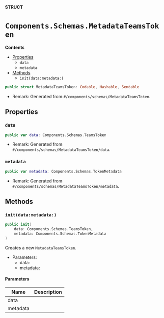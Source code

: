 **STRUCT**

# `Components.Schemas.MetadataTeamsToken`

**Contents**

- [Properties](#properties)
  - `data`
  - `metadata`
- [Methods](#methods)
  - `init(data:metadata:)`

```swift
public struct MetadataTeamsToken: Codable, Hashable, Sendable
```

- Remark: Generated from `#/components/schemas/MetadataTeamsToken`.

## Properties
### `data`

```swift
public var data: Components.Schemas.TeamsToken
```

- Remark: Generated from `#/components/schemas/MetadataTeamsToken/data`.

### `metadata`

```swift
public var metadata: Components.Schemas.TokenMetadata
```

- Remark: Generated from `#/components/schemas/MetadataTeamsToken/metadata`.

## Methods
### `init(data:metadata:)`

```swift
public init(
    data: Components.Schemas.TeamsToken,
    metadata: Components.Schemas.TokenMetadata
)
```

Creates a new `MetadataTeamsToken`.

- Parameters:
  - data:
  - metadata:

#### Parameters

| Name | Description |
| ---- | ----------- |
| data |  |
| metadata |  |